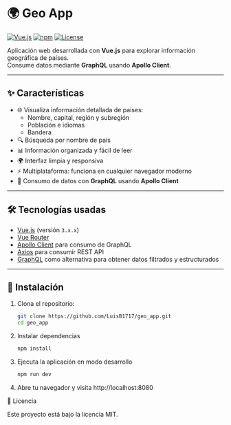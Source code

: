 # 🌍 Geo App

[![Vue.js](https://img.shields.io/badge/Vue.js-3.x-brightgreen)](https://vuejs.org/) 
[![npm](https://img.shields.io/badge/npm-v9.8.0-blue)](https://www.npmjs.com/) 
[![License](https://img.shields.io/badge/License-MIT-yellow)](LICENSE)

Aplicación web desarrollada con **Vue.js** para explorar información geográfica de países.  
Consume datos mediante **GraphQL** usando **Apollo Client**.

---

## ✨ Características

- 🌐 Visualiza información detallada de países:
  - Nombre, capital, región y subregión  
  - Población e idiomas  
  - Bandera  
- 🔍 Búsqueda por nombre de país  
- 📊 Información organizada y fácil de leer  
- 🌍 Interfaz limpia y responsiva  
- ⚡ Multiplataforma: funciona en cualquier navegador moderno  
- 🧩 Consumo de datos con **GraphQL** usando **Apollo Client**

---

## 🛠️ Tecnologías usadas

- [Vue.js](https://vuejs.org/) (versión `3.x.x`)  
- [Vue Router](https://router.vuejs.org/)  
- [Apollo Client](https://www.apollographql.com/docs/react/) para consumo de GraphQL  
- [Axios](https://axios-http.com/) para consumir REST API  
- [GraphQL](https://graphql.org/) como alternativa para obtener datos filtrados y estructurados

---

## 🚀 Instalación

1. Clona el repositorio:  
   ```bash
   git clone https://github.com/LuisB1717/geo_app.git
   cd geo_app


2. Instalar dependencias
    ```bash
   npm install
4. Ejecuta la aplicación en modo desarrollo
    ```bash
   npm run dev
6. Abre tu navegador y visita http://localhost:8080

📜 Licencia
  
  Este proyecto está bajo la licencia MIT.
